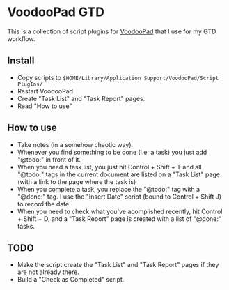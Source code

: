 # VoodooPad GTD

This is a collection of script plugins for [VoodooPad](http://www.flyingmeat.com/voodoopad/) that I use for my GTD workflow.

## Install
- Copy scripts to `$HOME/Library/Application Support/VoodooPad/Script PlugIns/`
- Restart VoodooPad
- Create "Task List" and "Task Report" pages.
- Read "How to use"


## How to use
- Take notes (in a somehow chaotic way).
- Whenever you find something to be done (i.e: a task) you just add "@todo:" in front of it.
- When you need a task list, you just hit Control + Shift + T and all "@todo:" tags in the current document are listed on a "Task List" page (with a link to the page where the task is)
- When you complete a task, you replace the "@todo:" tag with a "@done:" tag. I use the "Insert Date" script (bound to Control + Shift J) to record the date.
- When you need to check what you've acomplished recently, hit Control + Shift + D, and a "Task Report" page is created with a list of "@done:" tasks.

## TODO
- Make the script create the "Task List" and "Task Report" pages if they are not already there.
- Build a "Check as Completed" script.